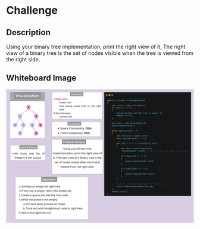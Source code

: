 ﻿# Challenge

## Description

Using your binary tree implementation, print the right view of it, The right view of a binary tree is the set of nodes visible when the tree is viewed from the right side.


## Whiteboard Image

![Tree.](./printRightView.png)

